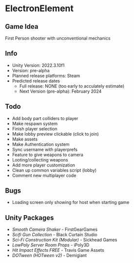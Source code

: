 # ElectronElement

## Game Idea
First Person shooter with unconventional mechanics

## Info
- Unity Version: 2022.3.10f1
- Version: pre-alpha
- Planned release platforms: Steam
- Predicted release dates
    - Full release: NONE (too early to acculately estimate)
    - Next Version (pre-alpha): February 2024

## Todo
- Add body part colliders to player
- Make respawn system
- Finish player selection
- Make lobby preview clickable (click to join)
- Make assets
- Make Authentication system
- Sync username with playerprefs
- Feature to give weapons to camera
- Looting/collecting weapons
- Add more player customization
- Clean up common variables script (lobby)
- Comment new multiplayer code

## Bugs
- Loading screen only showing for host when starting game

## Unity Packages
- *Smooth Camera Shaker* - FirstGearGames
- *Scifi Gun Collection* - Black Curtain Studio
- *Sci-Fi Construction Kit (Modular)* - Sickhead Games
- *LowPoly Server Room Props* - iPoly3D
- *Hit Impact Effects FREE* - Travis Game Assets
- *DOTween (HOTween v2)* - Demigiant
